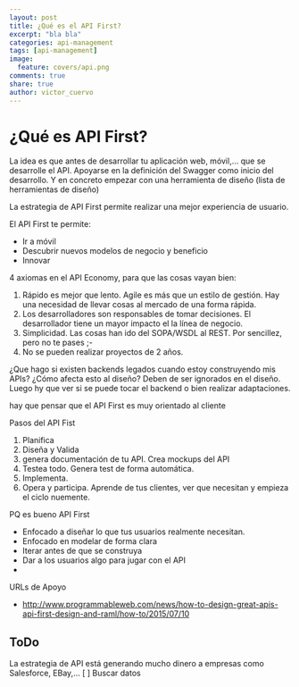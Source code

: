 ```yaml
---
layout: post
title: ¿Qué es el API First?
excerpt: "bla bla"
categories: api-management
tags: [api-management]
image:
  feature: covers/api.png
comments: true
share: true
author: victor_cuervo
---
```


# ¿Qué es API First?

La idea es que antes de desarrollar tu aplicación web, móvil,... que se desarrolle el API.
Apoyarse en la definición del Swagger como inicio del desarrollo.
Y en concreto empezar con una herramienta de diseño (lista de herramientas de diseño)


La estrategia de API First permite realizar una mejor experiencia de usuario.

El API First te permite:
* Ir a móvil
* Descubrir nuevos modelos de negocio y beneficio
* Innovar


4 axiomas en el API Economy, para que las cosas vayan bien:

1. Rápido es mejor que lento. Agile es más que un estilo de gestión. Hay una necesidad de llevar cosas al mercado de una forma rápida.
2. Los desarrolladores son responsables de tomar decisiones. El desarrollador tiene un mayor impacto el la línea de negocio.
3. Simplicidad. Las cosas han ido del SOPA/WSDL al REST. Por sencillez, pero no te pases ;-
4. No se pueden realizar proyectos de 2 años.


¿Que hago si existen backends legados cuando estoy construyendo mis APIs? ¿Cómo afecta esto al diseño?
Deben de ser ignorados en el diseño.
Luego hy que ver si se puede tocar el backend o bien realizar adaptaciones.

hay que pensar que el API First es muy orientado al cliente

Pasos del API Fist
1. Planifica
2. Diseña y Valida
3. genera documentación de tu API. Crea mockups del API
4. Testea todo. Genera test de forma automática.
5. Implementa.
6. Opera y participa. Aprende de tus clientes, ver que necesitan y empieza el ciclo nuemente.


PQ es bueno API First
* Enfocado a diseñar lo que tus usuarios realmente necesitan.
* Enfocado en modelar de forma clara
* Iterar antes de que se construya
* Dar a los usuarios algo para jugar con el API
*

URLs de Apoyo
* http://www.programmableweb.com/news/how-to-design-great-apis-api-first-design-and-raml/how-to/2015/07/10


## ToDo
La estrategia de API está generando mucho dinero a empresas como Salesforce, EBay,...
[ ] Buscar datos
